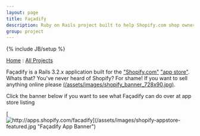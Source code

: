 ```yaml
---
layout: page
title: Façadify
description: Ruby on Rails project built to help Shopify.com shop owners manage Google Content Experiments
group: project
---
```

{% include JB/setup %}

[Home](http://jimsidler.com) : [All Projects](http://jimsidler.com/projects.html)

Façadify is a Rails 3.2.x application built for the ["Shopify.com"](http://www.shopify.com/?ref=jimsidler) ["app store"](http://apps.shopify.com/?ref=jimsidler). Whats that? You've never heard of Shopify? For shame! If you want to sell anything online please [(/assets/images/shopify_banner_728x90.jpg)](http://www.shopify.com/?ref=jimsidler).

Click the banner below if you want to see what Façadify can do over at app store listing

[![http://apps.shopify.com/facadify](/assets/images/shopify-appstore-featured.jpg "Façadify App Banner")](http://apps.shopify.com/facadify?ref=jimsidler)